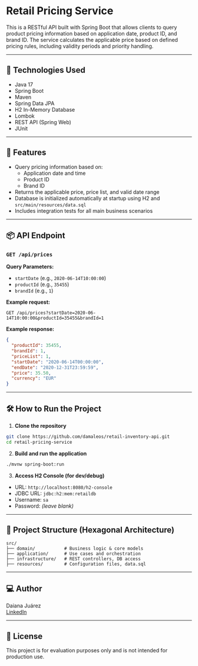 # Retail Pricing Service

This is a RESTful API built with Spring Boot that allows clients to query product pricing information based on application date, product ID, and brand ID. The service calculates the applicable price based on defined pricing rules, including validity periods and priority handling.

---

## 🔧 Technologies Used

- Java 17
- Spring Boot
- Maven
- Spring Data JPA
- H2 In-Memory Database
- Lombok
- REST API (Spring Web)
- JUnit

---

## 🚀 Features

- Query pricing information based on:
    - Application date and time
    - Product ID
    - Brand ID
- Returns the applicable price, price list, and valid date range
- Database is initialized automatically at startup using H2 and `src/main/resources/data.sql`
- Includes integration tests for all main business scenarios

---

## 📦 API Endpoint

### `GET /api/prices`

**Query Parameters:**
- `startDate` (e.g., `2020-06-14T10:00:00`)
- `productId` (e.g., `35455`)
- `brandId` (e.g., `1`)

**Example request:**
```
GET /api/prices?startDate=2020-06-14T10:00:00&productId=35455&brandId=1
```

**Example response:**
```json
{
  "productId": 35455,
  "brandId": 1,
  "priceList": 1,
  "startDate": "2020-06-14T00:00:00",
  "endDate": "2020-12-31T23:59:59",
  "price": 35.50,
  "currency": "EUR"
}
```

---

## 🛠 How to Run the Project

1. **Clone the repository**

```bash
git clone https://github.com/damaleos/retail-inventory-api.git
cd retail-pricing-service
```

2. **Build and run the application**

```bash
./mvnw spring-boot:run
```

3. **Access H2 Console (for dev/debug)**

- URL: `http://localhost:8080/h2-console`
- JDBC URL: `jdbc:h2:mem:retaildb`
- Username: `sa`
- Password: *(leave blank)*

---

## 📂 Project Structure (Hexagonal Architecture)

```
src/
├── domain/           # Business logic & core models
├── application/      # Use cases and orchestration
├── infrastructure/   # REST controllers, DB access
├── resources/        # Configuration files, data.sql
```

---

## ‍💻 Author

Daiana Juárez  
[LinkedIn](https://linkedin.com/in/daiana-juarez)

---

## 📃 License

This project is for evaluation purposes only and is not intended for production use.
